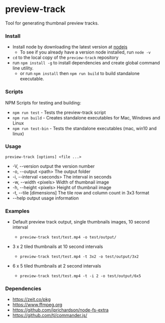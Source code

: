 # preview-track
Tool for generating thumbnail preview tracks.

### Install
- Install node by downloading the latest version at [nodejs](http://nodejs.org)
    - To see if you already have a version node installed, run `node -v`
- `cd` to the local copy of the `preview-track` repository
- run `npm install -g` to install dependencies and create global command line utility.
    - or run `npm install` then `npm run build` to build standalone executable.

### Scripts
NPM Scripts for testing and building:
- `npm run test` - Tests the preview-track script
- `npm run build` - Creates standalone executables for Mac, Windows and Linux
- `npm run test-bin` - Tests the standalone executables (mac, win10 and linux)

### Usage
`preview-track [options] <file ...>`
- -V, --version             output the version number
- -o, --output \<path>      The output folder
- -i, --interval \<seconds> The interval in seconds
- -w, --width \<pixels>     Width of thumbnail image
- -h, --height \<pixels>    Height of thumbnail image
- -t, --tile [dimensions]   The tile row and column count in 3x3 format
- --help                    output usage information

### Examples
- Default preview track output, single thumbnails images, 10 second interval
    - `preview-track test/test.mp4 -o test/output/`

- 3 x 2 tiled thumbnails at 10 second intervals
    - `preview-track test/test.mp4 -t 3x2 -o test/output/3x2`

- 6 x 5 tiled thumbnails at 2 second intervals
    - `preview-track test/test.mp4 -t -i 2 -o test/output/6x5`

### Dependencies
- https://zeit.co/pkg
- https://www.ffmpeg.org
- https://github.com/jprichardson/node-fs-extra
- https://github.com/tj/commander.js/
